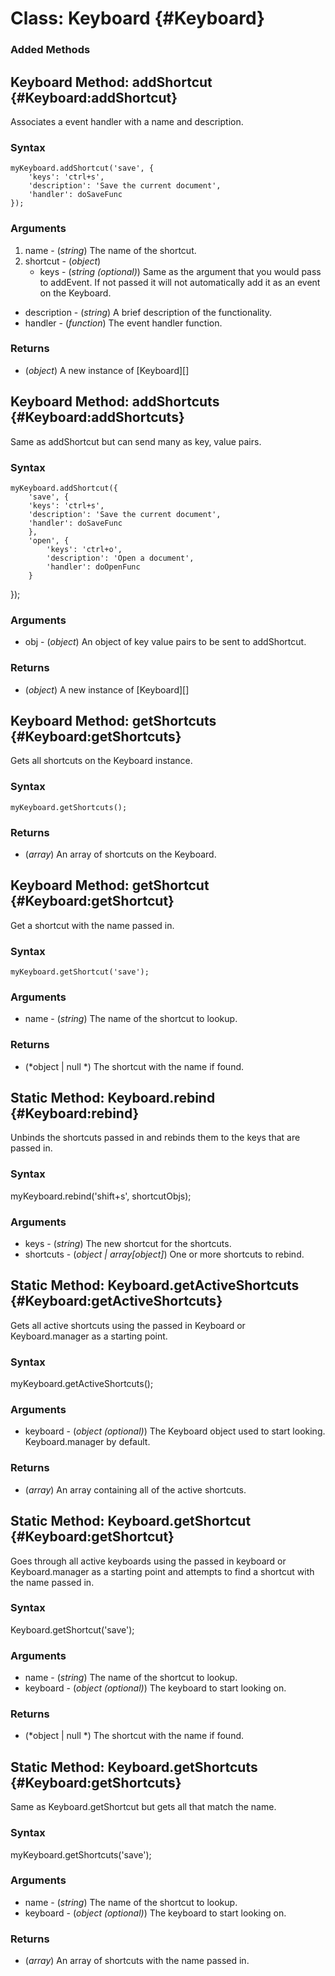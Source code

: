 Class: Keyboard {#Keyboard}
=============================


### Added Methods

Keyboard Method: addShortcut {#Keyboard:addShortcut}
----------------------------------------

Associates a event handler with a name and description.

### Syntax

	myKeyboard.addShortcut('save', {
		'keys': 'ctrl+s',
		'description': 'Save the current document',
		'handler': doSaveFunc
	});

### Arguments

1. name - (*string*) The name of the shortcut.
2. shortcut - (*object*)
	- keys - (*string (optional)*) Same as the argument that you would pass to addEvent. If not passed it will not automatically add it as an event on the Keyboard.
  - description - (*string*) A brief description of the functionality.
  - handler - (*function*) The event handler function.

### Returns

* (*object*) A new instance of [Keyboard][]


Keyboard Method: addShortcuts {#Keyboard:addShortcuts}
----------------------------------------

Same as addShortcut but can send many as key, value pairs.

### Syntax

	myKeyboard.addShortcut({
		'save', {
    	'keys': 'ctrl+s',
    	'description': 'Save the current document',
    	'handler': doSaveFunc
		},
		'open', {
			'keys': 'ctrl+o',
			'description': 'Open a document',
			'handler': doOpenFunc
		}
  });

### Arguments

* obj - (*object*) An object of key value pairs to be sent to addShortcut.

### Returns

* (*object*) A new instance of [Keyboard][]


Keyboard Method: getShortcuts {#Keyboard:getShortcuts}
----------------------------------------

Gets all shortcuts on the Keyboard instance.

### Syntax

	myKeyboard.getShortcuts();

### Returns

* (*array*) An array of shortcuts on the Keyboard.


Keyboard Method: getShortcut {#Keyboard:getShortcut}
----------------------------------------

Get a shortcut with the name passed in.

### Syntax

	myKeyboard.getShortcut('save');

### Arguments

* name - (*string*) The name of the shortcut to lookup.

### Returns

* (*object | null *) The shortcut with the name if found.


Static Method: Keyboard.rebind {#Keyboard:rebind}
------------------------------------

Unbinds the shortcuts passed in and rebinds them to the keys that are passed in.

### Syntax

  myKeyboard.rebind('shift+s', shortcutObjs);

### Arguments

* keys - (*string*) The new shortcut for the shortcuts.
* shortcuts - (*object | array[object]*) One or more shortcuts to rebind.


Static Method: Keyboard.getActiveShortcuts {#Keyboard:getActiveShortcuts}
------------------------------------

Gets all active shortcuts using the passed in Keyboard or Keyboard.manager as a starting point.

### Syntax

  myKeyboard.getActiveShortcuts();

### Arguments

* keyboard - (*object (optional)*) The Keyboard object used to start looking. Keyboard.manager by default.

### Returns

* (*array*) An array containing all of the active shortcuts.


Static Method: Keyboard.getShortcut {#Keyboard:getShortcut}
------------------------------------

Goes through all active keyboards using the passed in keyboard or Keyboard.manager as a starting point and attempts to find a shortcut with the name passed in.

### Syntax

  Keyboard.getShortcut('save');

### Arguments

* name - (*string*) The name of the shortcut to lookup.
* keyboard - (*object (optional)*) The keyboard to start looking on.

### Returns

* (*object | null *) The shortcut with the name if found.


Static Method: Keyboard.getShortcuts {#Keyboard:getShortcuts}
------------------------------------

Same as Keyboard.getShortcut but gets all that match the name.

### Syntax

  myKeyboard.getShortcuts('save');

### Arguments

* name - (*string*) The name of the shortcut to lookup.
* keyboard - (*object (optional)*) The keyboard to start looking on.

### Returns

* (*array*) An array of shortcuts with the name passed in.

